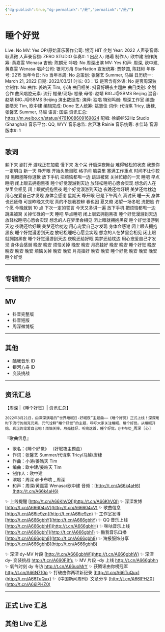 ```yaml
---
{"dg-publish":true,"dg-permalink":"/是","permalink":"/是/"}
---
```



# 睡个好觉

Live: No
MV: Yes
OP/原始音乐著作公司: 银河 HIT 企划
Year: 2022
人声录音师: 耿潇微
人声录音棚: ZERO STUDIO
伴奏#: 1
出品人: 陆瑒
制作人: 欧中建
制作统筹: 黄嘉雯 Wenasa
吉他: 陈麒元
吟唱: No
周深出演 MV: Yes
和声: 周深, 欧中建, 黄嘉雯 Wenasa
唱片公司: 银河方舟 StarNation
宣发统筹: 贾梦圆, 陈钰彬
年序号: 2215
当年今日: No
当年本周: No
总策划: 张馨艺 Summer, 马越
日历统一: March 21, 2022
日期: 2022/03/21
时长: 03：12
是否含有外语: No
是否周深独立制作: No
曲作: 姜皓天 Tim, 小涛
曲目相关: 抖音好眠夜主题曲
曲目类别: 企划合作
曲风唱腔元素: 流行
棚录/现场: 棚录
母带: 赵靖 BIG.J@SBMS Beijing
混音: 赵靖 BIG.J@SBMS Beijing
演出数据库:
演绎: 独唱
特别鸣谢: 周深工作室
编曲: 姜皓天 Tim, 欧中建
编辑完成: Done
艺人统筹: 姚慧佳
词作: 代诗琪 Tricy, 唐棣, 张馨艺 Summer, 马越
语言: 国语
资讯汇总: https://m.weibo.cn/status/4761008609169824
配唱: 徐威@52Hz Studio (Shanghai)
音乐平台: QQ, WYY
音乐总监: 宫尹琳 Rainie
音乐统筹: 李佳琦
音源版本#: 1

---

## 歌词

躺下来 剧打开
游戏正在加载
慢下来 发个呆
开启深夜舞台
难得轻松的状态
我想你一定明白
新一天 睁开眼
开始头晕目眩
格子间 脑袋里
塞满工作重点
时间不让你狡辩
黑眼圈等你道歉
放下手机
把烦恼都甩一边
跳进被窝
关掉忙碌的一天
睡吧 早点睡吧
闭上眼去拥抱黑夜
睡个好觉漫游到天边
放轻松睡吧心愿会实现
想念的人在梦里会相见
闭上眼就拥抱黑夜
睡个好觉漫游到天边
夜晚还给好眠
美梦还给枕边
用心宠爱自己才发现
身体会感谢
星期天 睁开眼
已是下午两点
真讨厌 睡一天
身体也还疲倦
可是昨晚又失眠
真的不是我狡辩
春也困 夏又倦
渴望一场冬眠
洗把脸 许个愿
今晚就到 10 点
下次一定的誓言
今天又多讲一遍
放下手机
把烦恼都甩一边
跳进被窝
关掉忙碌的一天
睡吧 早点睡吧
闭上眼去拥抱黑夜
睡个好觉漫游到天边
放轻松睡吧心愿会实现
想念的人在梦里会相见
闭上眼就拥抱黑夜
睡个好觉漫游到天边
夜晚还给好眠
美梦还给枕边
用心宠爱自己才发现
身体会感谢
闭上眼去拥抱黑夜
睡个好觉漫游到天边
放轻松睡吧心愿会实现
想念的人在梦里会相见
闭上眼就拥抱黑夜
睡个好觉漫游到天边
夜晚还给好眠
美梦还给枕边
用心宠爱自己才发现
身体会感谢
晚安 晚安
烦恼关掉
晚安 晚安
月亮挂好
晚安 晚安
睡个好觉
晚安 晚安
晚安 晚安
烦恼关掉
晚安 晚安
月亮挂好
晚安 晚安
睡个好觉
晚安 晚安
晚安
睡个好觉

---

## 专辑简介

---

## MV

- 抖音完整版
- 抖音短版
- 周深微博版

---

## 其他

- 酷我音乐 ID
- 银河方舟 ID
- 变装挑战

---

## 资讯汇总

【周深 |《睡个好觉》| 资讯汇总】

    2022年3月21日，由深深演唱的“世界睡眠日-好眠夜”主题曲——《睡个好觉》正式上线！深深用时下流行的朋克元素，元气诠释“睡个好觉”的主题，呼吁大家关注睡眠、睡个好觉。从睡眠开始，真正的宠爱自己吧！烦恼关掉，月亮挂好，听完这首，睡个好觉。@卡布叻_周深 [心] 

『歌曲信息』

- 歌名：《睡个好觉》
（好眠夜主题曲）
- 作词：张馨艺 Summer/代诗琪 Tricy/马越/唐棣
- 作曲：小涛/姜皓天 Tim
- 编曲：欧中建/姜皓天 Tim
- 制作人：欧中建
- 演唱：周深 @卡布叻 _ 周深
- 和声：周深/黄嘉雯 Wenasa/欧中建
音频：[http://t.cn/A66k4aH6](http://t.cn/A66k4aH6)

✨ 上线提醒 [http://t.cn/A66KhVQI](http://t.cn/A66KhVQI)
✨ 深深发博 [http://t.cn/A66604cV](http://t.cn/A66604cV)
✨ 歌曲信息 [http://t.cn/A66ie9zn](http://t.cn/A66ie9zn)
✨ 工作室发博 [http://t.cn/A666gbhY](http://t.cn/A666gbhY)
✨ QQ 音乐上线 [http://t.cn/A666gbhH](http://t.cn/A666gbhH)
✨ 咪咕音乐上线 [http://t.cn/A666gbh1](http://t.cn/A666gbh1)
✨ 酷我音乐口播 [http://t.cn/A666gbh8](http://t.cn/A666gbh8)
✨ 海报服饰分享 [http://t.cn/A666gbhB](http://t.cn/A666gbhB)

✨ 深深 dy-MV 片段 [http://t.cn/A666gbhW](http://t.cn/A666gbhW)
✨ 深深 dy- 变装挑战 http://t.cn/A660F8fu
✨ MV 片段 -dy 上线 http://t.cn/A666gbhn
✨ 氧气时刻 dy 专访 http://t.cn/A66uoMrY
✨ 获腾讯由你榜冠军 http://t.cn/A66N710p
✨ 打破由你两项新纪录 [http://t.cn/A66TuQux](http://t.cn/A66TuQux)
✨《中国新闻周刊》文章分享 [http://t.cn/A66lPHZ0](http://t.cn/A66lPHZ0)

---

## 正式 Live 汇总

## 其他 Live 汇总
